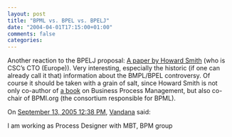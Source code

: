 ```yaml
---
layout: post
title: "BPML vs. BPEL vs. BPELJ"
date: "2004-04-01T17:15:00+01:00"
comments: false
categories: 
---
```


<p>Another reaction to the BPELJ proposal: <a href="http://www.fairdene.com/bpelj/BPELJ-Enough-Is-Enough.pdf">A paper by Howard Smith</a> (who is CSC&#8217;s CTO (Europe)). Very interesting, especially the historic (if one can already call it that) information about the BMPL/BPEL controversy. Of course it should be taken with a grain of salt, since Howard Smith is not only co-author of <a href="http://www.amazon.com/exec/obidos/ISBN=0929652339/pfingarA/">a book</a> on Business Process Management, but also co-chair of BPMI.org (the consortium responsible for BPML).</p>

<section class="comments">

<div class="comment" id="comment-246">
On <a href="#comment-246" title="Permalink to this comment">September 13, 2005 12:38 PM</a>, <a href="http://999788" title="http://999788" rel="nofollow">Vandana</a>
said:
<p>I am working as Process Designer with MBT, BPM group</p>


</section>

